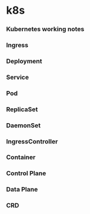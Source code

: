 # k8s

### Kubernetes working notes

### Ingress

### Deployment

### Service

### Pod

### ReplicaSet

### DaemonSet

### IngressController

### Container

### Control Plane

### Data Plane

### CRD
